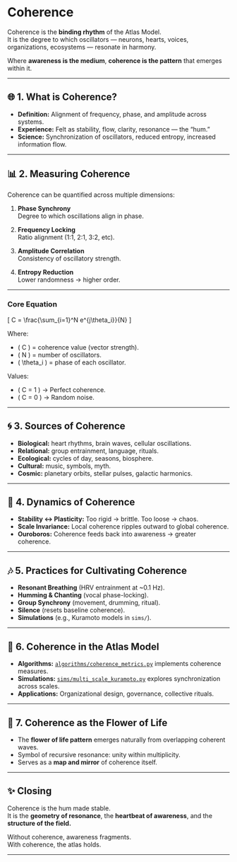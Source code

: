 # Coherence

Coherence is the **binding rhythm** of the Atlas Model.  
It is the degree to which oscillators — neurons, hearts, voices, organizations, ecosystems — resonate in harmony.  

Where **awareness is the medium**, **coherence is the pattern** that emerges within it.  

---

## 🌐 1. What is Coherence?
- **Definition:** Alignment of frequency, phase, and amplitude across systems.  
- **Experience:** Felt as stability, flow, clarity, resonance — the “hum.”  
- **Science:** Synchronization of oscillators, reduced entropy, increased information flow.  

---

## 📊 2. Measuring Coherence
Coherence can be quantified across multiple dimensions:

1. **Phase Synchrony**  
   Degree to which oscillations align in phase.  

2. **Frequency Locking**  
   Ratio alignment (1:1, 2:1, 3:2, etc).  

3. **Amplitude Correlation**  
   Consistency of oscillatory strength.  

4. **Entropy Reduction**  
   Lower randomness → higher order.  

---

### Core Equation  

\[
C = \frac{\sum_{i=1}^N e^{j\theta_i}}{N}
\]

Where:  
- \( C \) = coherence value (vector strength).  
- \( N \) = number of oscillators.  
- \( \theta_i \) = phase of each oscillator.  

Values:  
- \( C = 1 \) → Perfect coherence.  
- \( C = 0 \) → Random noise.  

---

## 🌀 3. Sources of Coherence
- **Biological:** heart rhythms, brain waves, cellular oscillations.  
- **Relational:** group entrainment, language, rituals.  
- **Ecological:** cycles of day, seasons, biosphere.  
- **Cultural:** music, symbols, myth.  
- **Cosmic:** planetary orbits, stellar pulses, galactic harmonics.  

---

## 🔄 4. Dynamics of Coherence
- **Stability ↔ Plasticity:** Too rigid → brittle. Too loose → chaos.  
- **Scale Invariance:** Local coherence ripples outward to global coherence.  
- **Ouroboros:** Coherence feeds back into awareness → greater coherence.  

---

## 🎶 5. Practices for Cultivating Coherence
- **Resonant Breathing** (HRV entrainment at ~0.1 Hz).  
- **Humming & Chanting** (vocal phase-locking).  
- **Group Synchrony** (movement, drumming, ritual).  
- **Silence** (resets baseline coherence).  
- **Simulations** (e.g., Kuramoto models in `sims/`).  

---

## 🧩 6. Coherence in the Atlas Model
- **Algorithms:** [`algorithms/coherence_metrics.py`](../algorithms/coherence_metrics.py) implements coherence measures.  
- **Simulations:** [`sims/multi_scale_kuramoto.py`](../sims/multi_scale_kuramoto.py) explores synchronization across scales.  
- **Applications:** Organizational design, governance, collective rituals.  

---

## 🌸 7. Coherence as the Flower of Life
- The **flower of life pattern** emerges naturally from overlapping coherent waves.  
- Symbol of recursive resonance: unity within multiplicity.  
- Serves as a **map and mirror** of coherence itself.  

---

## ✨ Closing
Coherence is the hum made stable.  
It is the **geometry of resonance**, the **heartbeat of awareness**, and the **structure of the field.**  

Without coherence, awareness fragments.  
With coherence, the atlas holds.

---
